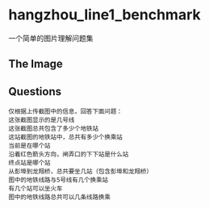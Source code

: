 # hangzhou_line1_benchmark
一个简单的图片理解问题集

## The Image

## Questions
```plain
仅根据上传截图中的信息，回答下面问题：
这张截图显示的是几号线
这张截图总共包含了多少个地铁站
这站截图的地铁站中，总共有多少个换乘站
当前是在哪个站
沿着红色箭头方向，闸弄口的下下站是什么站
终点站是哪个站
从彭埠到龙翔桥，总共要坐几站（包含彭埠和龙翔桥）
图中的地铁线路与5号线有几个换乘站
有几个站可以坐火车
图中的地铁线路总共可以几条线路换乘
```
